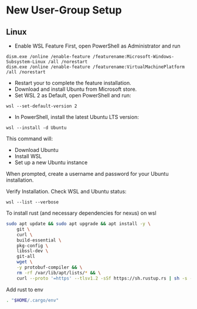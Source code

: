 # New User-Group Setup

## Linux
- Enable WSL Feature
First, open PowerShell as Administrator and run
```shell
dism.exe /online /enable-feature /featurename:Microsoft-Windows-Subsystem-Linux /all /norestart
dism.exe /online /enable-feature /featurename:VirtualMachinePlatform /all /norestart
```
- Restart your to complete the feature installation.
- Download and install Ubuntu from Microsoft store.
- Set WSL 2 as Default, open PowerShell and run:
```shell
wsl --set-default-version 2
```
- In PowerShell, install the latest Ubuntu LTS version:
```shell
wsl --install -d Ubuntu
```

This command will:

- Download Ubuntu
- Install WSL
- Set up a new Ubuntu instance

When prompted, create a username and password for your Ubuntu installation.

Verify Installation. Check WSL and Ubuntu status:
```shell
wsl --list --verbose
```

To install rust (and necessary dependencies for nexus) on wsl
```bash
sudo apt update && sudo apt upgrade && apt install -y \
    git \
    curl \
    build-essential \
    pkg-config \
    libssl-dev \
    git-all
    wget \
    -y protobuf-compiler && \
    rm -rf /var/lib/apt/lists/* && \
    curl --proto '=https' --tlsv1.2 -sSf https://sh.rustup.rs | sh -s -- -y
```
Add rust to env
```bash
. "$HOME/.cargo/env"
```
